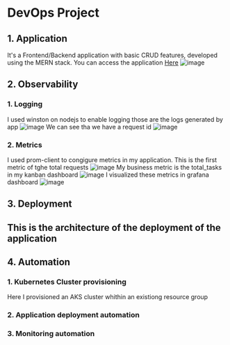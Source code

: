 # DevOps Project

## 1. Application
It's a Frontend/Backend application with basic CRUD features, developed using the MERN stack. You can access the application [Here](http://20.74.93.255/) 
![image](https://user-images.githubusercontent.com/59792971/212894851-2d57c692-a16f-4d00-abd2-61ba9b3dab96.png)

## 2. Observability
### 1. Logging
I used winston on nodejs to enable logging
those are the logs generated by app
![image](https://user-images.githubusercontent.com/59792971/212901996-b30a14ee-151d-438c-93c4-8db0392e82de.png)
We can see tha we have a request id
![image](https://user-images.githubusercontent.com/59792971/212901093-6e9f3717-3b51-4c5c-a7bb-dc904138ddb8.png)

### 2. Metrics
I used prom-client to congigure metrics in my application.
This is the first metric of tghe total requests
![image](https://user-images.githubusercontent.com/59792971/212903497-fde99b44-42f0-483a-80b6-ff6d0d832da3.png)
My business metric is the total_tasks in my kanban dashboard
![image](https://user-images.githubusercontent.com/59792971/212904188-6e799626-ce21-4a95-9cc6-42b9ca1ff336.png)
I visualized these metrics in grafana dashboard
![image](https://user-images.githubusercontent.com/59792971/212913705-f458226c-f6b0-46a9-bd5c-008f9e40df76.png)

## 3. Deployment
This is the architecture of the deployment of the application
 -----
 
 ## 4. Automation
 ### 1. Kubernetes Cluster provisioning
 Here I provisioned an AKS cluster whithin an existiong resource group
 
 ### 2. Application deployment automation
 
 ### 3. Monitoring automation
